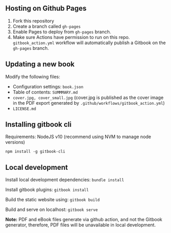 ## Hosting on Github Pages

1. Fork this repository
2. Create a branch called `gh-pages`
3. Enable Pages to deploy from `gh-pages` branch.
4. Make sure Actions have permission to run on this repo. `gitbook_action.yml` workflow will automatically publish a Gitbook on the `gh-pages` branch.

## Updating a new book

Modify the following files:

- Configuration settings: `book.json`
- Table of contents: `SUMMMARY.md`
- `cover.jpg, cover_small.jpg` (cover.jpg is published as the cover image in the PDF export generated by  `.github/workflows/gitbook_action.yml`)
- `LICENSE.md`

## Installing gitbook cli

Requirements: NodeJS v10 (recommend using NVM to manage node versions)

`npm install -g gitbook-cli`

## Local development

Install local development dependencies: `bundle install`

Install gitbook plugins: `gitbook install`

Build the static website using: `gitbook build`

Build and serve on localhost: `gitbook serve`

**Note:** PDF and eBook files generate via github action, and not the Gitbook generator, therefore, PDF files will be unavailable in local development.
